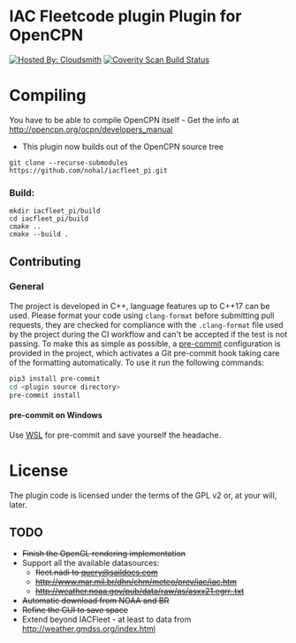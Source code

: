 IAC Fleetcode plugin Plugin for OpenCPN
=======================================

[![Hosted By: Cloudsmith](https://img.shields.io/badge/OSS%20hosting%20by-cloudsmith-blue?logo=cloudsmith&style=flat-square)](https://cloudsmith.com)
[![Coverity Scan Build Status](https://scan.coverity.com/projects/4964/badge.svg)](https://scan.coverity.com/projects/nohal-iacfleet_pi)

Compiling
=========
You have to be able to compile OpenCPN itself - Get the info at http://opencpn.org/ocpn/developers_manual

* This plugin now builds out of the OpenCPN source tree
```
git clone --recurse-submodules https://github.com/nohal/iacfleet_pi.git
```

### Build:
```
mkdir iacfleet_pi/build
cd iacfleet_pi/build
cmake ..
cmake --build .
```

## Contributing

### General

The project is developed in C++, language features up to C++17 can be used.
Please format your code using `clang-format` before submitting pull requests, they are checked for compliance with the `.clang-format` file used by the project during the CI workflow and can't be accepted if the test is not passing.
To make this as simple as possible, a [pre-commit](https://pre-commit.com) configuration is provided in the project, which activates a Git pre-commit hook taking care of the formatting automatically. To use it run the following commands:

```bash
pip3 install pre-commit
cd <plugin source directory>
pre-commit install
```

#### pre-commit on Windows

Use [WSL](https://learn.microsoft.com/en-us/windows/wsl/) for pre-commit and save yourself the headache.


License
=======
The plugin code is licensed under the terms of the GPL v2 or, at your will, later.

## TODO
* ~~Finish the OpenGL rendering implementation~~
* Support all the available datasources:
  * ~~fleet.nadi to query@saildocs.com~~
  * ~~http://www.mar.mil.br/dhn/chm/meteo/prev/iac/iac.htm~~
  * ~~http://weather.noaa.gov/pub/data/raw/as/asxx21.egrr..txt~~
* ~~Automatic download from NOAA and BR~~
* ~~Refine the GUI to save space~~
* Extend beyond IACFleet - at least to data from http://weather.gmdss.org/index.html
